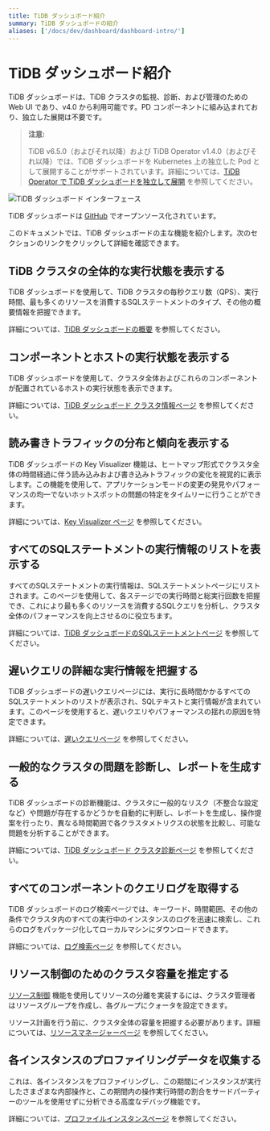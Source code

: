 ```yaml
---
title: TiDB ダッシュボード紹介
summary: TiDB ダッシュボードの紹介
aliases: ['/docs/dev/dashboard/dashboard-intro/']
---
```


# TiDB ダッシュボード紹介

TiDB ダッシュボードは、TiDB クラスタの監視、診断、および管理のための Web UI であり、v4.0 から利用可能です。PD コンポーネントに組み込まれており、独立した展開は不要です。

> **注意:**
>
> TiDB v6.5.0（およびそれ以降）および TiDB Operator v1.4.0（およびそれ以降）では、TiDB ダッシュボードを Kubernetes 上の独立した Pod として展開することがサポートされています。詳細については、[TiDB Operator で TiDB ダッシュボードを独立して展開](https://docs.pingcap.com/tidb-in-kubernetes/dev/get-started#deploy-tidb-dashboard-independently) を参照してください。

![TiDB ダッシュボード インターフェース](/media/dashboard/dashboard-intro.gif)

TiDB ダッシュボードは [GitHub](https://github.com/pingcap-incubator/tidb-dashboard) でオープンソース化されています。

このドキュメントでは、TiDB ダッシュボードの主な機能を紹介します。次のセクションのリンクをクリックして詳細を確認できます。

## TiDB クラスタの全体的な実行状態を表示する

TiDB ダッシュボードを使用して、TiDB クラスタの毎秒クエリ数（QPS）、実行時間、最も多くのリソースを消費するSQLステートメントのタイプ、その他の概要情報を把握できます。

詳細については、[TiDB ダッシュボードの概要](/dashboard/dashboard-overview.md) を参照してください。

## コンポーネントとホストの実行状態を表示する

TiDB ダッシュボードを使用して、クラスタ全体およびこれらのコンポーネントが配置されているホストの実行状態を表示できます。

詳細については、[TiDB ダッシュボード クラスタ情報ページ](/dashboard/dashboard-cluster-info.md) を参照してください。

## 読み書きトラフィックの分布と傾向を表示する

TiDB ダッシュボードの Key Visualizer 機能は、ヒートマップ形式でクラスタ全体の時間経過に伴う読み込みおよび書き込みトラフィックの変化を視覚的に表示します。この機能を使用して、アプリケーションモードの変更の発見やパフォーマンスの均一でないホットスポットの問題の特定をタイムリーに行うことができます。

詳細については、[Key Visualizer ページ](/dashboard/dashboard-key-visualizer.md) を参照してください。

## すべてのSQLステートメントの実行情報のリストを表示する

すべてのSQLステートメントの実行情報は、SQLステートメントページにリストされます。このページを使用して、各ステージでの実行時間と総実行回数を把握でき、これにより最も多くのリソースを消費するSQLクエリを分析し、クラスタ全体のパフォーマンスを向上させるのに役立ちます。

詳細については、[TiDB ダッシュボードのSQLステートメントページ](/dashboard/dashboard-statement-list.md) を参照してください。

## 遅いクエリの詳細な実行情報を把握する

TiDB ダッシュボードの遅いクエリページには、実行に長時間かかるすべてのSQLステートメントのリストが表示され、SQLテキストと実行情報が含まれています。このページを使用すると、遅いクエリやパフォーマンスの揺れの原因を特定できます。

詳細については、[遅いクエリページ](/dashboard/dashboard-slow-query.md) を参照してください。

## 一般的なクラスタの問題を診断し、レポートを生成する

TiDB ダッシュボードの診断機能は、クラスタに一般的なリスク（不整合な設定など）や問題が存在するかどうかを自動的に判断し、レポートを生成し、操作提案を行ったり、異なる時間範囲で各クラスタメトリクスの状態を比較し、可能な問題を分析することができます。

詳細については、[TiDB ダッシュボード クラスタ診断ページ](/dashboard/dashboard-diagnostics-access.md) を参照してください。

## すべてのコンポーネントのクエリログを取得する

TiDB ダッシュボードのログ検索ページでは、キーワード、時間範囲、その他の条件でクラスタ内のすべての実行中のインスタンスのログを迅速に検索し、これらのログをパッケージ化してローカルマシンにダウンロードできます。

詳細については、[ログ検索ページ](/dashboard/dashboard-log-search.md) を参照してください。

## リソース制御のためのクラスタ容量を推定する

[リソース制御](/tidb-resource-control.md) 機能を使用してリソースの分離を実装するには、クラスタ管理者はリソースグループを作成し、各グループにクォータを設定できます。

リソース計画を行う前に、クラスタ全体の容量を把握する必要があります。詳細については、[リソースマネージャーページ](/dashboard/dashboard-resource-manager.md) を参照してください。

## 各インスタンスのプロファイリングデータを収集する

これは、各インスタンスをプロファイリングし、この期間にインスタンスが実行したさまざまな内部操作と、この期間内の操作実行時間の割合をサードパーティーのツールを使用せずに分析できる高度なデバッグ機能です。

詳細については、[プロファイルインスタンスページ](/dashboard/dashboard-profiling.md) を参照してください。